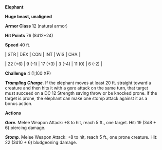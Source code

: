 **Elephant**

**Huge beast, unaligned**

**Armor Class** 12 (natural armor)

**Hit Points** 76 (8d12+24)

**Speed** 40 ft.

|   STR   |   DEX   |   CON   |   INT   |   WIS   |   CHA   |
  
| 22 (+6) | 9 (-1) | 17 (+3) | 3 (-4) | 11 (0) | 6 (-2) |

**Challenge** 4 (1,100 XP)

***Trampling Charge.*** If the elephant moves at least 20 ft. straight toward a creature and then hits it with a gore attack on the same turn, that target must succeed on a DC 12 Strength saving throw or be knocked prone. If the target is prone, the elephant can make one stomp attack against it as a bonus action.

**Actions**

***Gore.*** Melee Weapon Attack: +8 to hit, reach 5 ft., one target. Hit: 19 (3d8 + 6) piercing damage.

***Stomp.*** Melee Weapon Attack: +8 to hit, reach 5 ft., one prone creature. Hit: 22 (3d10 + 6) bludgeoning damage.

